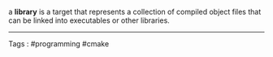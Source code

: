 a **library** is a target that represents a collection of compiled object files that can be linked into executables or other libraries.
___
Tags : #programming #cmake
